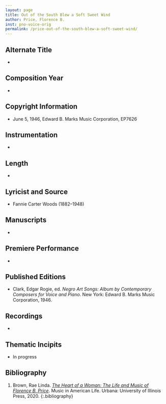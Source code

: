 ```yaml
---
layout: page
title: Out of the South Blew a Soft Sweet Wind
author: Price, Florence B.
inst: pno-voice-orig
permalink: /price-out-of-the-south-blew-a-soft-sweet-wind/
---
```


## Alternate Title
- 

## Composition Year
- 

## Copyright Information
- June 5, 1946, Edward B. Marks Music Corporation, EP7626

## Instrumentation
- 

## Length
- 

## Lyricist and Source
- Fannie Carter Woods (1882&ndash;1948)

## Manuscripts
- 

## Premiere Performance
- 

## Published Editions
- Clark, Edgar Rogie, ed. *Negro Art Songs: Album by Contemporary Composers for Voice and Piano*. New York: Edward B. Marks Music Corporation, 1946.

## Recordings
- 

## Thematic Incipits
- In progress

## Bibliography
1. Brown, Rae Linda. <a href="https://www.worldcat.org/title/1122800180" target="_blank">*The Heart of a Woman: The Life and Music of Florence B. Price*</a>. Music in American Life. Urbana: University of Illinois Press, 2020.
{:.bibliography}
